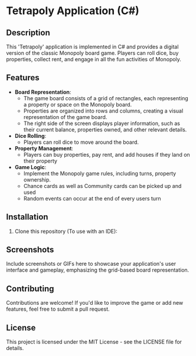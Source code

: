 # Tetrapoly Application (C#)

## Description
This 'Tetrapoly' application is implemented in C# and provides a digital version of the classic Monopoly board game. Players can roll dice, buy properties, collect rent, and engage in all the fun activities of Monopoly.

## Features
- **Board Representation**:
  - The game board consists of a grid of rectangles, each representing a property or space on the Monopoly board.
  - Properties are organized into rows and columns, creating a visual representation of the game board.
  - The right side of the screen displays player information, such as their current balance, properties owned, and other relevant details.
- **Dice Rolling**:
  - Players can roll dice to move around the board.
- **Property Management**:
  - Players can buy properties, pay rent, and add houses if they land on their property
- **Game Logic**:
  - Implement the Monopoly game rules, including turns, property ownership.
  - Chance cards as well as Community cards can be picked up and used
  - Random events can occur at the end of every users turn

## Installation
1. Clone this repository (To use with an IDE):

## Screenshots
Include screenshots or GIFs here to showcase your application's user interface and gameplay, emphasizing the grid-based board representation.

## Contributing
Contributions are welcome! If you'd like to improve the game or add new features, feel free to submit a pull request.

## License
This project is licensed under the MIT License - see the LICENSE file for details.
